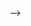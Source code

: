 <!-- ---
layout: post
title: About
permalink: /CV/about/
---

My name is Aniket Bhatia, and I am a final year student at [Indian Institute of Technology Bombay](http://www.iitb.ac.in/) in the [Department of Electrical Engineering](https://www.ee.iitb.ac.in/web).




<!-- My name is Kalpesh Krishna, and I am a ~~second~~ third year PhD student at [University of Massachusetts Amherst](http://cs.umass.edu/) in the College for Information and Computer Science. I work with [Prof. Mohit Iyyer](https://people.cs.umass.edu/~miyyer/) on problems in text generation and the security & privacy of modern NLP systems. Currently, I am interning at the [Google Brain](https://research.google/teams/brain) team with [Aurko Roy](https://sites.google.com/site/royaurko).

I graduated with a Bachelors in Electrical Engineering at [IIT Bombay](http://iitb.ac.in) in 2018. I was a part of the [CSALT](https://www.cse.iitb.ac.in/~pjyothi/csalt/) group and was advised by [Prof. Preethi Jyothi](https://www.cse.iitb.ac.in/~pjyothi/).

In Summer 2019 I worked on model extraction attacks with the [Google AI Language](https://ai.google/research/teams/language/) team in New York under the mentorship of [Gaurav Singh Tomar](https://ai.google/research/people/GauravSinghTomar/) and [Ankur Parikh](https://ai.google/research/people/104995/) and [Nicolas Papernot](https://www.papernot.fr/).
In Summer 2017, I worked on end-to-end speech recognition at [TTIC](http://ttic.edu/), a computer science research institute at [The University of Chicago](https://www.uchicago.edu/) campus, where I was lucky to have the joint advice of professors [Karen Livescu](http://ttic.uchicago.edu/~klivescu), [Liang Lu](http://ttic.uchicago.edu/~llu/) and [Kevin Gimpel](http://ttic.uchicago.edu/~kgimpel/). In Summer 2016, I contributed to [Mozilla](https://en.wikipedia.org/wiki/Mozilla)'s Automation Team via [Google Summer of Code](https://summerofcode.withgoogle.com/) and [Quarter of Contribution](https://wiki.mozilla.org/Auto-tools/New_Contributor/Quarter_of_Contribution).

I used to lead a club at IIT Bombay, namely [The Web and Coding Club](https://www.facebook.com/wncc.iitb/), where we help people get started with code. In my free time I contribute to [StackOverflow](http://stackoverflow.com/users/5080995/martianwars) and to our club's [wiki](http://wncc-iitb.org/wiki), a beginner's programming guide. I love cycling, and I have a cool little [collection]({{ site.url }}/assets/rubik.jpg) of Rubiks puzzles! Unfortunately, I'm not so good at solving them!

Some people on the internet (especially on Mozilla's IRC) know me as *martianwars*. --> -->
